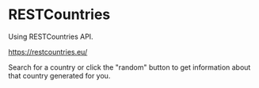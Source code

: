 # RESTCountries

Using RESTCountries API.

<a>https://restcountries.eu/</a>

Search for a country or click the "random" button to get information about that country generated for you.

